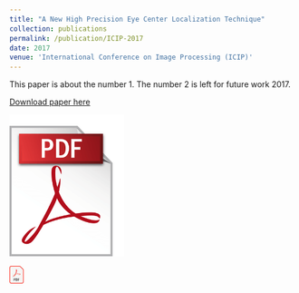 ```yaml
---
title: "A New High Precision Eye Center Localization Technique"
collection: publications
permalink: /publication/ICIP-2017
date: 2017
venue: 'International Conference on Image Processing (ICIP)'
---
```


This paper is about the number 1. The number 2 is left for future work 2017.

[Download paper here](http://npoul.github.io/files/ICIP2017.pdf)

![Download Pdf](/images/pdf-icon_2.png)

<a href="http://npoul.github.io/files/ICIP2017.pdf">
<img src="/images/pdf.jpg" alt="drawing" width="25"/>
</a>
